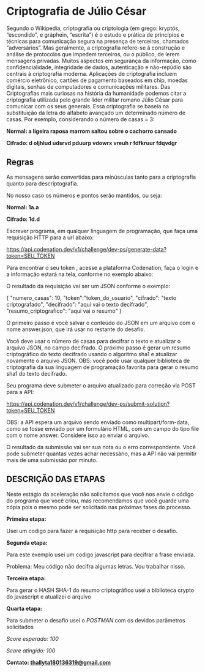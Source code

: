 # Criptografia de Júlio César

 

 Segundo o Wikipedia, criptografia ou criptologia (em grego: kryptós, “escondido”, e gráphein, “escrita”) é o estudo e prática de princípios e técnicas para comunicação segura na presença de terceiros, chamados “adversários”. Mas geralmente, a criptografia refere-se à construção e análise de protocolos que impedem terceiros, ou o público, de lerem mensagens privadas. Muitos aspectos em segurança da informação, como confidencialidade, integridade de dados, autenticação e não-repúdio são centrais à criptografia moderna. Aplicações de criptografia incluem comércio eletrônico, cartões de pagamento baseados em chip, moedas digitais, senhas de computadores e comunicações militares. Das Criptografias mais curiosas na história da humanidade podemos citar a criptografia utilizada pelo grande líder militar romano Júlio César para comunicar com os seus generais. Essa criptografia se baseia na substituição da letra do alfabeto avançado um determinado número de casas. Por exemplo, considerando o número de casas = 3: 

**Normal: a ligeira raposa marrom saltou sobre o cachorro cansado**

**Cifrado: d oljhlud udsrvd pduurp vdowrx vreuh r fdfkruur fdqvdgr** 

## Regras 

 

As mensagens serão convertidas para minúsculas tanto para a criptografia quanto para descriptografia. 

No nosso caso os números e pontos serão mantidos, ou seja: 

**Normal: 1a.a**

**Cifrado: 1d.d** 

Escrever programa, em qualquer linguagem de programação, que faça uma requisição HTTP para a url abaixo: 

https://api.codenation.dev/v1/challenge/dev-ps/generate-data?token=SEU_TOKEN  

Para encontrar o seu token , acesse a plataforma Codenation, faça o login e a informação estará na tela, conforme no exemplo abaixo: 

O resultado da requisição vai ser um JSON conforme o exemplo: 

{ "numero_casas": 10, "token":"token_do_usuario", "cifrado": "texto criptografado", "decifrado": "aqui vai o texto decifrado", "resumo_criptografico": "aqui vai o resumo" }  

O primeiro passo é você salvar o conteúdo do JSON em um arquivo com o nome answer.json, que irá usar no restante do desafio. 

Você deve usar o número de casas para decifrar o texto e atualizar o arquivo JSON, no campo decifrado. O próximo passo é gerar um resumo criptográfico do texto decifrado usando o algoritmo sha1 e atualizar novamente o arquivo JSON. OBS: você pode usar qualquer biblioteca de criptografia da sua linguagem de programação favorita para gerar o resumo sha1 do texto decifrado. 

Seu programa deve submeter o arquivo atualizado para correção via POST para a API: 

https://api.codenation.dev/v1/challenge/dev-ps/submit-solution?token=SEU_TOKEN  

OBS: a API espera um arquivo sendo enviado como multipart/form-data, como se fosse enviado por um formulário HTML, com um campo do tipo file com o nome answer. Considere isso ao enviar o arquivo. 

O resultado da submissão vai ser sua nota ou o erro correspondente. Você pode submeter quantas vezes achar necessário, mas a API não vai permitir mais de uma submissão por minuto. 

## DESCRIÇÃO DAS ETAPAS

Neste estágio da aceleração não solicitamos que você nos envie o código do programa que você criou, mas recomendamos que você guarde uma cópia pois o mesmo pode ser solicitado nas próximas fases do processo. 

 

**Primeira etapa:** 

Usei um codigo para fazer a requisição http para receber o desafio. 

**Segunda etapa:** 

Para este exemplo usei um codigo javascript para decifrar a frase enviada. 

Problema: Meu código não decifra algumas letras. Vou trabalhar nisso. 

**Terceira etapa:**

Para gerar o HASH SHA-1 do resumo criptográfico usei a biblioteca crypto do javascript e atualizei o arquivo 

**Quarta etapa:** 

Para submeter o desafio usei o *POSTMAN* com os devidos parâmetros solicitados 

*Score esperado: 100*

*Score atingido: 100*

 

**Contato:  thallyta180136319@gmail.com**
